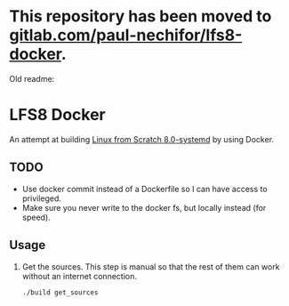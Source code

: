 # This repository has been moved to [gitlab.com/paul-nechifor/lfs8-docker](http://gitlab.com/paul-nechifor/lfs8-docker).

Old readme:

# LFS8 Docker

An attempt at building [Linux from Scratch 8.0-systemd][lfs8book] by using
Docker.

## TODO

- Use docker commit instead of a Dockerfile so I can have access to privileged.
- Make sure you never write to the docker fs, but locally instead (for speed).

## Usage

1. Get the sources. This step is manual so that the rest of them can work
   without an internet connection.

       ./build get_sources

[lfs8book]: http://linuxfromscratch.org/lfs/downloads/8.0-systemd/LFS-BOOK-8.0-systemd-NOCHUNKS.html
